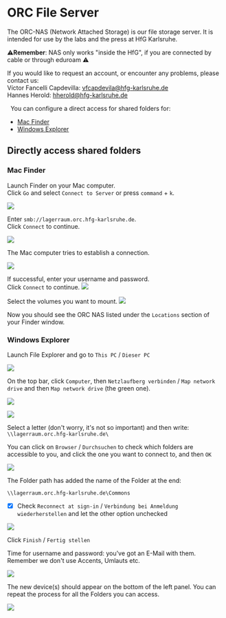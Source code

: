# ORC File Server

The ORC-NAS (Network Attached Storage) is our file storage server. It is intended for use by the labs and the press at HfG Karlsruhe.  

:warning:**Remember**: NAS only works "inside the HfG", if you are connected by cable or through eduroam :warning:

If you would like to request an account, or encounter any problems, please contact us:  
Víctor Fancelli Capdevilla: [vfcapdevila@hfg-karlsruhe.de](mailto:vfcapdevila@hfg-karlsruhe.de)  
Hannes Herold: [hherold@hfg-karlsruhe.de](mailto:hherold@hfg-karlsruhe.de)


&nbsp;
You can configure a direct access for shared folders for:
* [Mac Finder](#windows-explorer)
* [Windows Explorer](#windows-explorer)

## Directly access shared folders

### Mac Finder

Launch Finder on your Mac computer.  
Click `Go` and select `Connect to Server` or press `command` + `k`.  

![](img/nas-finder-01.jpg)

Enter `smb://lagerraum.orc.hfg-karlsruhe.de`.  
Click `Connect` to continue.

![](img/nas-finder-02.jpg)

The Mac computer tries to establish a connection.

![](img/nas-finder-03.jpg)

If successful, enter your username and password.  
Click `Connect` to continue.
![](img/nas-finder-04.jpg)

Select the volumes you want to mount.
![](img/nas-finder-05.jpg)

Now you should see the ORC NAS listed under the `Locations` section of your Finder window.

### Windows Explorer
Launch File Explorer and go to `This PC` / `Dieser PC`

![](img/nas_win_01.png)

On the top bar, click `Computer`, then `Netzlaufberg verbinden` / `Map network drive` and then `Map network drive` (the green one).

![](https://kb.synology.com/_images/autogen/How_to_map_shared_folder_Windows_PC/1.png)

![](img/nas_win_02.png)

Select a letter (don't worry, it's not so important) and then write:
``\\lagerraum.orc.hfg-karlsruhe.de\``

You can click on `Browser` / `Durchsuchen` to check which folders are accessible to you, and click the one you want to connect to, and then `OK`

![](img/nas_win_03.png)

The Folder path has added the name of the Folder at the end:

``\\lagerraum.orc.hfg-karlsruhe.de\Commons``

- [x] Check ``Reconnect at sign-in`` / ``Verbindung bei Anmeldung wiederherstellen`` and let the other option unchecked

![](img/nas_win_04.png)

Click ``Finish`` / ``Fertig stellen``

Time for username and password: you've got an E-Mail with them. Remember we don't use Accents, Umlauts etc.

![](https://kb.synology.com/_images/autogen/How_to_map_shared_folder_Windows_PC/4.png)

The new device(s) should appear on the bottom of the left panel. You can repeat the process for all the Folders you can access.

![](img/nas_win_05.png)

